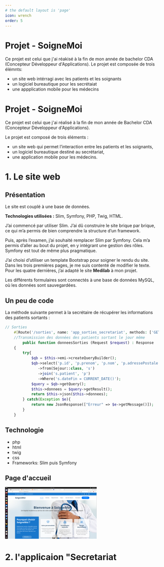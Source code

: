 ```yaml
---
# the default layout is 'page'
icon: wrench
order: 5
---
```

# Projet - SoigneMoi

Ce projet est celui que j'ai réakisé à la fin de mon année de bachelor CDA (Concepteur Développeur d'Applications).
Le projet est composée de trois élémnts:
- un site web intérragi avec les patients et les soignants
- un logiciel bureautique pour les secrétaiat
- une appplication mobile pour les médecins

# Projet - SoigneMoi

Ce projet est celui que j'ai réalisé à la fin de mon année de Bachelor CDA (Concepteur Développeur d'Applications).

Le projet est composé de trois éléments :
- un site web qui permet l’interaction entre les patients et les soignants,
- un logiciel bureautique destiné au secrétariat,
- une application mobile pour les médecins.

# 1. Le site web

## Présentation

Le site est couplé à une base de données.

**Technologies utilisées :** Slim, Symfony, PHP, Twig, HTML.

J’ai commencé par utiliser Slim. J’ai dû construire le site brique par brique, ce qui m’a permis de bien comprendre la structure d’un framework.

Puis, après l’examen, j’ai souhaité remplacer Slim par Symfony. Cela m’a permis d’aller au bout du projet, en y intégrant une gestion des rôles. Symfony est tout de même plus pragmatique.

J’ai choisi d’utiliser un template Bootstrap pour soigner le rendu du site. Dans les trois premières pages, je me suis contenté de modifier le texte. Pour les quatre dernières, j’ai adapté le site **Medilab** à mon projet.

Les différents formulaires sont connectés à une base de données MySQL, où les données sont sauvegardées.

## Un peu de code

La méthode suivante permet à la secrétaire de récupérer les informations des patients sortants :

```php
// Sorties
    #[Route('/sorties', name: 'app_sorties_secretariat', methods: ['GET'])]
    //Transmission des données des patients sortant le jour même
        public function donneesSorties (Request $request) : Response
    {
        try{
            $qb = $this->emi->createQueryBuilder();
            $qb->select('p.id', 'p.prenom', 'p.nom', 'p.adressePostale')
               ->from(Sejour::class, 's')
               ->join('s.patient', 'p')
               ->Where('s.dateFin = CURRENT_DATE()');
            $query = $qb->getQuery();
            $this->donnees = $query->getResult();
            return $this->json($this->donnees);
        } catch(Exception $e){
            return new JsonResponse(["Erreur" => $e->getMessage()]);
        }
    }
```
## Technologie
- php
- html
- twig
- css
- Frameworks: Slim puis Symfony

## Page d'accueil 

![Site web](assets/img/site_web.png)

  
# 2.  l'applicaion "Secretariat
